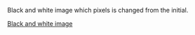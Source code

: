Black and white image which pixels is changed from the initial.

[Black and white image](https://github.com/AtikulRahi/Black-N-White/blob/main/gray-emoji%20(2).png)
